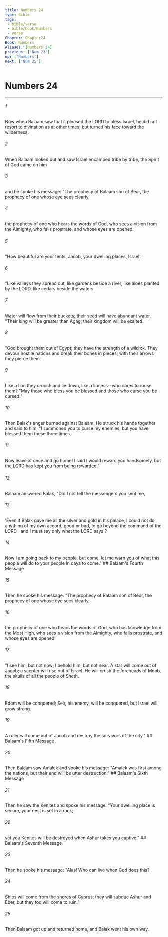 ```yaml
---
title: Numbers 24
type: Bible
tags:
 - bible/verse
 - bible/book/Numbers
 - verse
Chapter: Chapter24
Book: Numbers
Aliases: [Numbers 24]
previous: ['Num 23']
up: ['Numbers']
next: ['Num 25']
---
```

# Numbers 24

***


###### 1 
Now when Balaam saw that it pleased the LORD to bless Israel, he did not resort to divination as at other times, but turned his face toward the wilderness. 

###### 2 
When Balaam looked out and saw Israel encamped tribe by tribe, the Spirit of God came on him 

###### 3 
and he spoke his message: "The prophecy of Balaam son of Beor, the prophecy of one whose eye sees clearly, 

###### 4 
the prophecy of one who hears the words of God, who sees a vision from the Almighty, who falls prostrate, and whose eyes are opened: 

###### 5 
"How beautiful are your tents, Jacob, your dwelling places, Israel! 

###### 6 
"Like valleys they spread out, like gardens beside a river, like aloes planted by the LORD, like cedars beside the waters. 

###### 7 
Water will flow from their buckets; their seed will have abundant water. "Their king will be greater than Agag; their kingdom will be exalted. 

###### 8 
"God brought them out of Egypt; they have the strength of a wild ox. They devour hostile nations and break their bones in pieces; with their arrows they pierce them. 

###### 9 
Like a lion they crouch and lie down, like a lioness--who dares to rouse them? "May those who bless you be blessed and those who curse you be cursed!" 

###### 10 
Then Balak's anger burned against Balaam. He struck his hands together and said to him, "I summoned you to curse my enemies, but you have blessed them these three times. 

###### 11 
Now leave at once and go home! I said I would reward you handsomely, but the LORD has kept you from being rewarded." 

###### 12 
Balaam answered Balak, "Did I not tell the messengers you sent me, 

###### 13 
'Even if Balak gave me all the silver and gold in his palace, I could not do anything of my own accord, good or bad, to go beyond the command of the LORD--and I must say only what the LORD says'? 

###### 14 
Now I am going back to my people, but come, let me warn you of what this people will do to your people in days to come." ## Balaam's Fourth Message 

###### 15 
Then he spoke his message: "The prophecy of Balaam son of Beor, the prophecy of one whose eye sees clearly, 

###### 16 
the prophecy of one who hears the words of God, who has knowledge from the Most High, who sees a vision from the Almighty, who falls prostrate, and whose eyes are opened: 

###### 17 
"I see him, but not now; I behold him, but not near. A star will come out of Jacob; a scepter will rise out of Israel. He will crush the foreheads of Moab, the skulls of all the people of Sheth. 

###### 18 
Edom will be conquered; Seir, his enemy, will be conquered, but Israel will grow strong. 

###### 19 
A ruler will come out of Jacob and destroy the survivors of the city." ## Balaam's Fifth Message 

###### 20 
Then Balaam saw Amalek and spoke his message: "Amalek was first among the nations, but their end will be utter destruction." ## Balaam's Sixth Message 

###### 21 
Then he saw the Kenites and spoke his message: "Your dwelling place is secure, your nest is set in a rock; 

###### 22 
yet you Kenites will be destroyed when Ashur takes you captive." ## Balaam's Seventh Message 

###### 23 
Then he spoke his message: "Alas! Who can live when God does this? 

###### 24 
Ships will come from the shores of Cyprus; they will subdue Ashur and Eber, but they too will come to ruin." 

###### 25 
Then Balaam got up and returned home, and Balak went his own way. 
